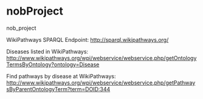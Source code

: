 nobProject
==========

nob_project

WikiPathways SPARQL Endpoint: http://sparql.wikipathways.org/

Diseases listed in WikiPathways: http://www.wikipathways.org/wpi/webservice/webservice.php/getOntologyTermsByOntology?ontology=Disease

Find pathways by disease at WikiPathways: http://www.wikipathways.org/wpi/webservice/webservice.php/getPathwaysByParentOntologyTerm?term=DOID:344
